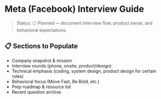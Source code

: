 # Meta (Facebook) Interview Guide

>Status: ⚪ Planned — document interview flow, product sense, and behavioral expectations.

## 📋 Sections to Populate

- Company snapshot & mission
- Interview rounds (phone, onsite, product/design)
- Technical emphasis (coding, system design, product design for certain roles)
- Behavioral focus (Move Fast, Be Bold, etc.)
- Prep roadmap & resource list
- Recent question archive
